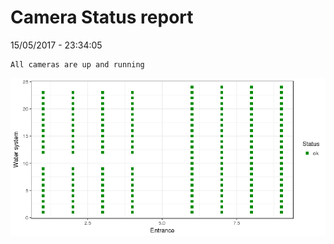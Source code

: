 Camera Status report
================
15/05/2017 - 23:34:05

    All cameras are up and running

![](camreport_files/figure-markdown_github/unnamed-chunk-2-1.png)
